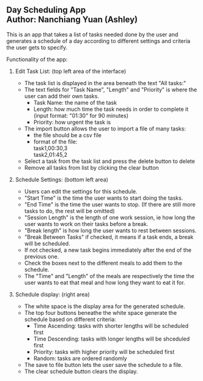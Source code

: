 Day Scheduling App  
Author: Nanchiang Yuan (Ashley)
-----------------------------------------------------------  
This is an app that takes a list of tasks needed done by the user and generates a schedule of a day according to different settings and criteria the user gets to specify.

Functionality of the app:  
1. Edit Task List: (top left area of the interface)  
   - The task list is displayed in the area beneath the text "All tasks:"  
   - The text fields for "Task Name", "Length" and "Priority" is where the user can add their own tasks.  
       - Task Name: the name of the task  
       - Length: how much time the task needs in order to complete it (input format: "01:30" for 90 minutes)  
       - Priority: how urgent the task is  
   - The import button allows the user to import a file of many tasks:  
       - the file should be a csv file  
       - format of the file:  
         task1,00:30,3  
         task2,01:45,2  
   - Select a task from the task list and press the delete button to delete  
   - Remove all tasks from list by clicking the clear button  

2. Schedule Settings: (bottom left area)  
   - Users can edit the settings for this schedule.  
   - "Start Time" is the time the user wants to start doing the tasks.  
   - "End Time" is the time the user wants to stop. (If there are still more tasks to do, the rest will be omitted)  
   - "Session Length" is the length of one work session, ie how long the user wants to work on their tasks before a break.  
   - "Break length" is how long the user wants to rest between sessions.  
   - "Break Between Tasks" if checked, it means if a task ends, a break will be scheduled.  
   - If not checked, a new task begins immediately after the end of the previous one.  
   - Check the boxes next to the different meals to add them to the schedule.  
   - The "Time" and "Length" of the meals are respectively the time the user wants to eat that meal and how long they want to eat it for.  
   
3. Schedule display: (right area)  
   - The white space is the display area for the generated schedule.  
   - The top four buttons beneathe the white space generate the schedule based on different criteria:  
       - Time Ascending: tasks with shorter lengths will be scheduled first  
       - Time Descending: tasks with longer lengths will be shceduled first  
       - Priority: tasks with higher priority will be scheduled first  
       - Random: tasks are ordered randomly  
   - The save to file button lets the user save the schedule to a file.
   - The clear schedule button clears the display.

